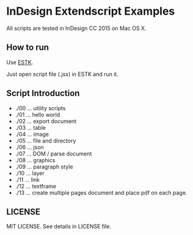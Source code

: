 
# InDesign Extendscript Examples

All scripts are tested in InDesign CC 2015 on Mac OS X.


## How to run

Use [ESTK](https://www.adobe.com/products/extendscript-toolkit.html).

Just open script file (.jsx) in ESTK and run it.


## Script Introduction

- ./00 ... utility scripts
- ./01 ... hello world
- ./02 ... export document
- ./03 ... table
- ./04 ... image
- ./05 ... file and directory 
- ./06 ... json
- ./07 ... DOM / parse document
- ./08 ... graphics
- ./09 ... paragraph style
- ./10 ... layer
- ./11 ... link
- ./12 ... textframe
- ./13 ... create multiple pages document and place pdf on each page.


## LICENSE

MIT LICENSE.
See details in LICENSE file.

